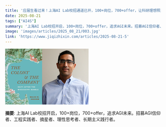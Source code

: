 ```yaml
---
title: '应届生看过来！上海AI Lab校招通道已开，100+岗位，700+offer，让科研理想照进现实！'
date: 2025-08-21
tags: ["AI4S"]
summary: '上海AI Lab校招开启，100+岗位，700+offer，追求AGI未来。招募AGI信仰者、工程实践者、摘星者、理性思考者、长期主义践行者。'
image: 'images/articles/2025_08_21/003.jpg'
link: 'https://www.jiqizhixin.com/articles/2025-08-21-5'
---
```

![应届生看过来！上海AI Lab校招通道已开，100+岗位，700+offer，让科研理想照进现实！](images/articles/2025_08_21/003.jpg)

**摘要**: 上海AI Lab校招开启，100+岗位，700+offer，追求AGI未来。招募AGI信仰者、工程实践者、摘星者、理性思考者、长期主义践行者。
